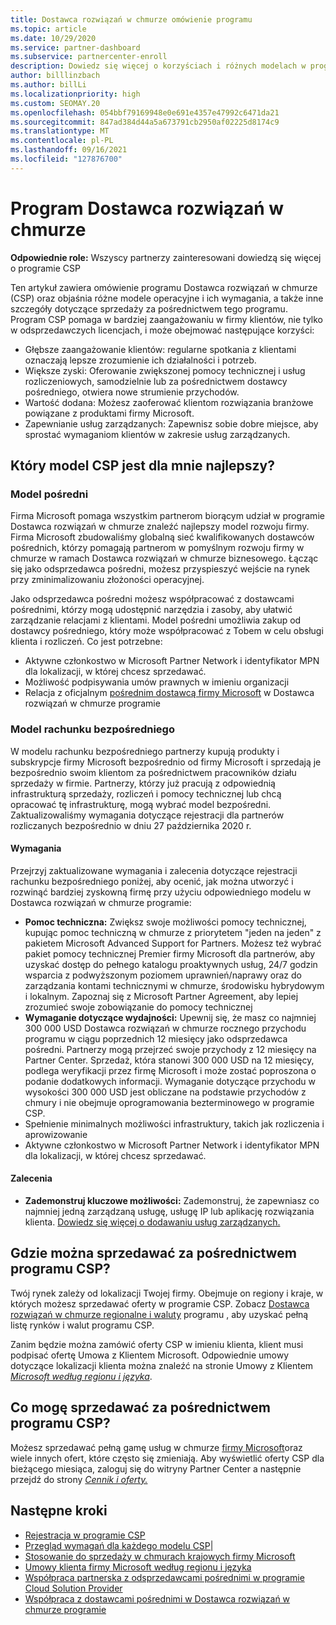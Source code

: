 ```yaml
---
title: Dostawca rozwiązań w chmurze omówienie programu
ms.topic: article
ms.date: 10/29/2020
ms.service: partner-dashboard
ms.subservice: partnercenter-enroll
description: Dowiedz się więcej o korzyściach i różnych modelach w programie Dostawca rozwiązań w chmurze (CSP), aby pomóc Twojej firmie w rozwoju dzięki nowym klientom i nowej wiedzy.
author: billlinzbach
ms.author: billLi
ms.localizationpriority: high
ms.custom: SEOMAY.20
ms.openlocfilehash: 054bbf79169948e0e691e4357e47992c6471da21
ms.sourcegitcommit: 847ad384d44a5a673791cb2950af02225d8174c9
ms.translationtype: MT
ms.contentlocale: pl-PL
ms.lasthandoff: 09/16/2021
ms.locfileid: "127876700"
---
```

# <a name="cloud-solution-provider-program"></a>Program Dostawca rozwiązań w chmurze

**Odpowiednie role:** Wszyscy partnerzy zainteresowani dowiedzą się więcej o programie CSP

Ten artykuł zawiera omówienie programu Dostawca rozwiązań w chmurze (CSP) oraz objaśnia różne modele operacyjne i ich wymagania, a także inne szczegóły dotyczące sprzedaży za pośrednictwem tego programu.  Program CSP pomaga w bardziej zaangażowaniu w firmy klientów, nie tylko w odsprzedawczych licencjach, i może obejmować następujące korzyści:

- Głębsze zaangażowanie klientów: regularne spotkania z klientami oznaczają lepsze zrozumienie ich działalności i potrzeb.
- Większe zyski: Oferowanie zwiększonej pomocy technicznej i usług rozliczeniowych, samodzielnie lub za pośrednictwem dostawcy pośredniego, otwiera nowe strumienie przychodów.  
- Wartość dodana: Możesz zaoferować klientom rozwiązania branżowe powiązane z produktami firmy Microsoft.
- Zapewnianie usług zarządzanych: Zapewnisz sobie dobre miejsce, aby sprostać wymaganiom klientów w zakresie usług zarządzanych.

## <a name="which-csp-model-is-best-for-me"></a>Który model CSP jest dla mnie najlepszy?

### <a name="indirect-model"></a>Model pośredni

Firma Microsoft pomaga wszystkim partnerom biorącym udział w programie Dostawca rozwiązań w chmurze znaleźć najlepszy model rozwoju firmy. Firma Microsoft zbudowaliśmy globalną sieć kwalifikowanych dostawców pośrednich, którzy pomagają partnerom w pomyślnym rozwoju firmy w chmurze w ramach Dostawca rozwiązań w chmurze biznesowego. Łącząc się jako odsprzedawca pośredni, możesz przyspieszyć wejście na rynek przy zminimalizowaniu złożoności operacyjnej. 

Jako odsprzedawca pośredni możesz współpracować z dostawcami pośrednimi, którzy mogą udostępnić narzędzia i zasoby, aby ułatwić zarządzanie relacjami z klientami. Model pośredni umożliwia zakup od dostawcy pośredniego, który może współpracować z Tobem w celu obsługi klienta i rozliczeń.
Co jest potrzebne: 

- Aktywne członkostwo w Microsoft Partner Network i identyfikator MPN dla lokalizacji, w której chcesz sprzedawać.
- Możliwość podpisywania umów prawnych w imieniu organizacji
- Relacja z oficjalnym [pośrednim dostawcą firmy Microsoft](https://partnercenter.microsoft.com/partner/find-a-provider) w Dostawca rozwiązań w chmurze programie

### <a name="direct-bill-model"></a>Model rachunku bezpośredniego

W modelu rachunku bezpośredniego partnerzy kupują produkty i subskrypcje firmy Microsoft bezpośrednio od firmy Microsoft i sprzedają je bezpośrednio swoim klientom za pośrednictwem pracowników działu sprzedaży w firmie. Partnerzy, którzy już pracują z odpowiednią infrastrukturą sprzedaży, rozliczeń i pomocy technicznej lub chcą opracować tę infrastrukturę, mogą wybrać model bezpośredni. Zaktualizowaliśmy wymagania dotyczące rejestracji dla partnerów rozliczanych bezpośrednio w dniu 27 października 2020 r.

#### <a name="requirements"></a>Wymagania

Przejrzyj zaktualizowane wymagania i zalecenia dotyczące rejestracji rachunku bezpośredniego poniżej, aby ocenić, jak można utworzyć i rozwinąć bardziej zyskowną firmę przy użyciu odpowiedniego modelu w Dostawca rozwiązań w chmurze programie:  

- **Pomoc techniczna:** Zwiększ swoje możliwości pomocy technicznej, kupując pomoc techniczną w chmurze z priorytetem "jeden na jeden" z pakietem Microsoft Advanced Support for Partners. Możesz też wybrać pakiet pomocy technicznej Premier firmy Microsoft dla partnerów, aby uzyskać dostęp do pełnego katalogu proaktywnych usług, 24/7 godzin wsparcia z podwyższonym poziomem uprawnień/naprawy oraz do zarządzania kontami technicznymi w chmurze, środowisku hybrydowym i lokalnym. Zapoznaj się z Microsoft Partner Agreement, aby lepiej zrozumieć swoje zobowiązanie do pomocy technicznej
- **Wymaganie dotyczące wydajności:** Upewnij się, że masz co najmniej 300 000 USD Dostawca rozwiązań w chmurze rocznego przychodu programu w ciągu poprzednich 12 miesięcy jako odsprzedawca pośredni. Partnerzy mogą przejrzeć swoje przychody z 12 miesięcy na Partner Center. Sprzedaż, która stanowi 300 000 USD na 12 miesięcy, podlega weryfikacji przez firmę Microsoft i może zostać poproszona o podanie dodatkowych informacji. Wymaganie dotyczące przychodu w wysokości 300 000 USD jest obliczane na podstawie przychodów z chmury i nie obejmuje oprogramowania bezterminowego w programie CSP.
- Spełnienie minimalnych możliwości infrastruktury, takich jak rozliczenia i aprowizowanie
- Aktywne członkostwo w Microsoft Partner Network i identyfikator MPN dla lokalizacji, w której chcesz sprzedawać.

#### <a name="recommendations"></a>Zalecenia

- **Zademonstruj kluczowe możliwości:** Zademonstruj, że zapewniasz co najmniej jedną zarządzaną usługę, usługę IP lub aplikację rozwiązania klienta. [Dowiedz się więcej o dodawaniu usług zarządzanych.](https://partner.microsoft.com/solutions/managed-services) 

## <a name="where-can-i-sell-through-the-csp-program"></a>Gdzie można sprzedawać za pośrednictwem programu CSP?

Twój rynek zależy od lokalizacji Twojej firmy. Obejmuje on regiony i kraje, w których możesz sprzedawać oferty w programie CSP. Zobacz [Dostawca rozwiązań w chmurze regionalne i waluty](regional-authorization-overview.md) programu , aby uzyskać pełną listę rynków i walut programu CSP.

Zanim będzie można zamówić oferty CSP w imieniu klienta, klient musi podpisać ofertę Umowa z Klientem Microsoft. Odpowiednie umowy dotyczące lokalizacji klienta można znaleźć na stronie Umowy z Klientem [*Microsoft według regionu i języka*](agreements.md).  

## <a name="what-can-i-sell-through-the-csp-program"></a>Co mogę sprzedawać za pośrednictwem programu CSP?

Możesz sprzedawać pełną gamę usług w chmurze [firmy Microsoft](https://partner.microsoft.com/cloud-solution-provider/products-and-services)oraz wiele innych ofert, które często się zmieniają. Aby wyświetlić oferty CSP dla bieżącego miesiąca, zaloguj się do witryny Partner Center a następnie przejdź do strony [*Cennik i oferty.*](https://partnercenter.microsoft.com/pcv/sales)

## <a name="next-steps"></a>Następne kroki

- [Rejestracja w programie CSP](enrolling-in-the-csp-program.md)
- [Przegląd wymagań dla każdego modelu CSP](https://partnercenter.microsoft.com/partner/cloud-solution-provider)|
- [Stosowanie do sprzedaży w chmurach krajowych firmy Microsoft](csp-national-clouds-overview.md)
- [Umowy klienta firmy Microsoft według regionu i języka](agreements.md)
- [Współpraca partnerska z odsprzedawcami pośrednimi w programie Cloud Solution Provider](indirect-provider-tasks-in-partner-center.md)
- [Współpraca z dostawcami pośrednimi w Dostawca rozwiązań w chmurze programie](indirect-reseller-tasks-in-partner-center.md)
